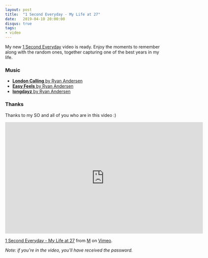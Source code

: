 ```yaml
---
layout: post
title:  "1 Second Everyday - My Life at 27"
date:   2019-04-10 20:00:00
disqus: true
tags:
- video
---
```


My new [1 Second Everyday](http://1se.co/) video is ready. Enjoy the moments to remember along with the random ones, together capturing one of the best years in my life.

### Music

* [**London Calling** by Ryan Andersen](http://freemusicarchive.org/music/Ryan_Andersen/Never_Sleep_-_Indie_Rock/London_Calling)
* [**Easy Feels** by Ryan Andersen](http://freemusicarchive.org/music/Ryan_Andersen/Swimming/Easy_Feels)
* [**longdayz** by Ryan Andersen](http://freemusicarchive.org/music/Ryan_Andersen/Swimming/longdayz)

### Thanks
Thanks to my SO and all of you who are in this video :)


<iframe src="https://player.vimeo.com/video/329670993" width="640" height="360" frameborder="0" allow="autoplay; fullscreen" allowfullscreen></iframe>
<p><a href="https://vimeo.com/329670993">1 Second Everyday - My Life at 27</a> from <a href="https://vimeo.com/user65236944">M</a> on <a href="https://vimeo.com">Vimeo</a>.</p>


_Note: if you're in the video, you'll have received the password._

